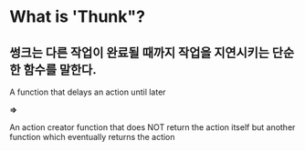 # What is 'Thunk"? 

## 썽크는 다른 작업이 완료될 때까지 작업을 지연시키는 단순한 함수를 말한다.

   A function that delays an action until later  
   
   
   **=>**  
   
   An action creator function that does NOT return the action itself but another function which eventually returns the action 